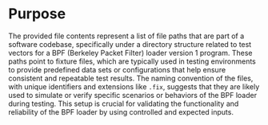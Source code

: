 # Purpose
The provided file contents represent a list of file paths that are part of a software codebase, specifically under a directory structure related to test vectors for a BPF (Berkeley Packet Filter) loader version 1 program. These paths point to fixture files, which are typically used in testing environments to provide predefined data sets or configurations that help ensure consistent and repeatable test results. The naming convention of the files, with unique identifiers and extensions like `.fix`, suggests that they are likely used to simulate or verify specific scenarios or behaviors of the BPF loader during testing. This setup is crucial for validating the functionality and reliability of the BPF loader by using controlled and expected inputs.
